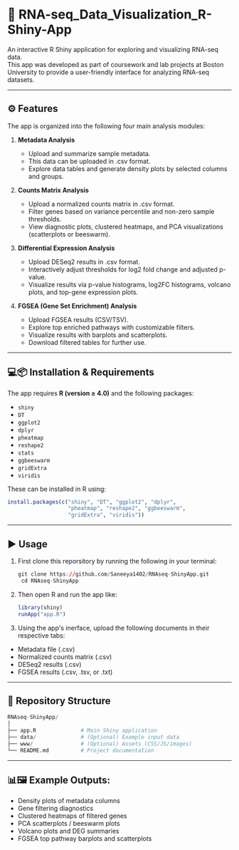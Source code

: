 # 🧬 RNA-seq_Data_Visualization_R-Shiny-App 

An interactive R Shiny application for exploring and visualizing RNA-seq data.  
This app was developed as part of coursework and lab projects at Boston University to provide a user-friendly interface for analyzing RNA-seq datasets.

---

## ⚙️ Features

The app is organized into the following four main analysis modules:

1. **Metadata Analysis**  
   - Upload and summarize sample metadata.
   - This data can be uploaded in .csv format.  
   - Explore data tables and generate density plots by selected columns and groups.  

2. **Counts Matrix Analysis**  
   - Upload a normalized counts matrix in .csv format.  
   - Filter genes based on variance percentile and non-zero sample thresholds.  
   - View diagnostic plots, clustered heatmaps, and PCA visualizations (scatterplots or beeswarm).  

3. **Differential Expression Analysis**  
   - Upload DESeq2 results in .csv format.  
   - Interactively adjust thresholds for log2 fold change and adjusted p-value.  
   - Visualize results via p-value histograms, log2FC histograms, volcano plots, and top-gene expression plots.  

4. **FGSEA (Gene Set Enrichment) Analysis**  
   - Upload FGSEA results (CSV/TSV).  
   - Explore top enriched pathways with customizable filters.  
   - Visualize results with barplots and scatterplots.  
   - Download filtered tables for further use.  

---

## 💻📦 Installation & Requirements

The app requires **R (version ≥ 4.0)** and the following packages:

- `shiny`  
- `DT`  
- `ggplot2`  
- `dplyr`  
- `pheatmap`  
- `reshape2`  
- `stats`  
- `ggbeeswarm`  
- `gridExtra`  
- `viridis`

These can be installed in R using:

```r
install.packages(c("shiny", "DT", "ggplot2", "dplyr", 
                   "pheatmap", "reshape2", "ggbeeswarm", 
                   "gridExtra", "viridis"))
```

---


## ▶️ Usage

1. First clone this reporsitory by running the following in your terminal:
   ```r
   git clone https://github.com/Saneeya1402/RNAseq-ShinyApp.git
    cd RNAseq-ShinyApp
   ```
3. Then open R and run the app like:
   ```r
   library(shiny)
   runApp("app.R")
   ```
5. Using the app's inerface, upload the following documents in their respective tabs:
- Metadata file (.csv)
- Normalized counts matrix (.csv)
- DESeq2 results (.csv)
- FGSEA results (.csv, .tsv, or .txt)


---


## 📁 Repository Structure

```r
RNAseq-ShinyApp/
│
├── app.R              # Main Shiny application
├── data/              # (Optional) Example input data
├── www/               # (Optional) Assets (CSS/JS/images)
└── README.md          # Project documentation
```

---


## 📊🖼️ Example Outputs:

- Density plots of metadata columns
- Gene filtering diagnostics
- Clustered heatmaps of filtered genes
- PCA scatterplots / beeswarm plots
- Volcano plots and DEG summaries
- FGSEA top pathway barplots and scatterplots


